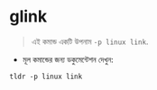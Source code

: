 # glink

> এই কমান্ড একটি উপনাম `-p linux link`.

- মূল কমান্ডের জন্য ডকুমেন্টেশন দেখুন:

`tldr -p linux link`
